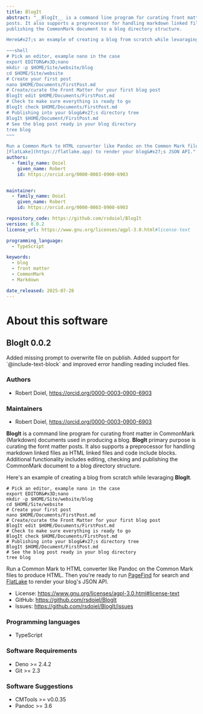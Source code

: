 ```yaml
---
title: BlogIt
abstract: "__BlogIt__ is a command line program for curating front matter in CommonMark (Markdown) documents used in producing a blog. __BlogIt__ primary purpose is curating the fornt matter 
posts. It also supports a preprocessor for handling markdown linked files as HTML linked files and code include blocks. Additional functionality includes editing, checking and 
publishing the CommonMark document to a blog directory structure.

Here&#x27;s an example of creating a blog from scratch while levaraging __BlogIt__.

~~~shell
# Pick an editor, example nano in the case
export EDITOR&#x3D;nano
mkdir -p $HOME/Site/website/blog
cd $HOME/Site/website
# Create your first post
nano $HOME/Documents/FirstPost.md
# Create/curate the Front Matter for your first blog post
BlogIt edit $HOME/Documents/FirstPost.md
# Check to make sure everything is ready to go
BlogIt check $HOME/Documents/FirstPost.md
# Publishing into your blog&#x27;s directory tree
BlogIt $HOME/Document/FirstPost.md
# See the blog post ready in your blog directory
tree blog
~~~

Run a Common Mark to HTML converter like Pandoc on the Common Mark files to produce HTML. Then you&#x27;re ready to run [PageFind](https://pagefind.com) for search and 
[FlatLake](https://flatlake.app) to render your blog&#x27;s JSON API."
authors:
  - family_name: Doiel
    given_name: Robert
    id: https://orcid.org/0000-0003-0900-6903


maintainer:
  - family_name: Doiel
    given_name: Robert
    id: https://orcid.org/0000-0003-0900-6903

repository_code: https://github.com/rsdoiel/BlogIt
version: 0.0.2
license_url: https://www.gnu.org/licenses/agpl-3.0.html#license-text

programming_language:
  - TypeScript

keywords:
  - blog
  - front matter
  - CommonMark
  - Markdown

date_released: 2025-07-28
---
```


About this software
===================

## BlogIt 0.0.2

Added missing prompt to overwrite file on publish. Added support for &#x60;@include-text-block&#x60; and improved error handling reading included files.

### Authors

- Robert Doiel, <https://orcid.org/0000-0003-0900-6903>




### Maintainers

- Robert Doiel, <https://orcid.org/0000-0003-0900-6903>


__BlogIt__ is a command line program for curating front matter in CommonMark (Markdown) documents used in producing a blog. __BlogIt__ primary purpose is curating the fornt matter 
posts. It also supports a preprocessor for handling markdown linked files as HTML linked files and code include blocks. Additional functionality includes editing, checking and 
publishing the CommonMark document to a blog directory structure.

Here&#x27;s an example of creating a blog from scratch while levaraging __BlogIt__.

~~~shell
# Pick an editor, example nano in the case
export EDITOR&#x3D;nano
mkdir -p $HOME/Site/website/blog
cd $HOME/Site/website
# Create your first post
nano $HOME/Documents/FirstPost.md
# Create/curate the Front Matter for your first blog post
BlogIt edit $HOME/Documents/FirstPost.md
# Check to make sure everything is ready to go
BlogIt check $HOME/Documents/FirstPost.md
# Publishing into your blog&#x27;s directory tree
BlogIt $HOME/Document/FirstPost.md
# See the blog post ready in your blog directory
tree blog
~~~

Run a Common Mark to HTML converter like Pandoc on the Common Mark files to produce HTML. Then you&#x27;re ready to run [PageFind](https://pagefind.com) for search and 
[FlatLake](https://flatlake.app) to render your blog&#x27;s JSON API.

- License: <https://www.gnu.org/licenses/agpl-3.0.html#license-text>
- GitHub: <https://github.com/rsdoiel/BlogIt>
- Issues: <https://github.com/rsdoiel/BlogIt/issues>

### Programming languages

- TypeScript




### Software Requirements

- Deno &gt;&#x3D; 2.4.2
- Git &gt;&#x3D; 2.3


### Software Suggestions

- CMTools &gt;&#x3D; v0.0.35
- Pandoc &gt;&#x3D; 3.6


